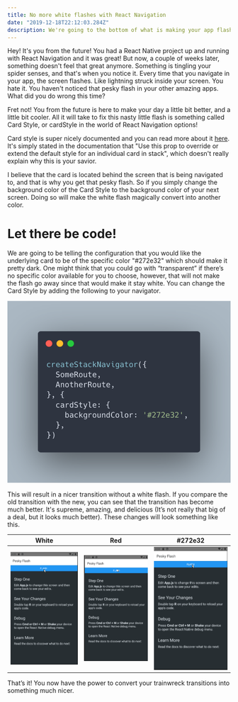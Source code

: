 ```yaml
---
title: No more white flashes with React Navigation
date: "2019-12-18T22:12:03.284Z"
description: We're going to the bottom of what is making your app flash when it transitions from one screen to another when using React Navigation.
---
```


Hey! It's you from the future! You had a React Native project up and running with React Navigation and it was great! But now, a couple of weeks later, something doesn't feel that great anymore. Something is tingling your spider senses, and that's when you notice it. Every time that you navigate in your app, the screen flashes. Like lightning struck inside your screen. You hate it. You haven't noticed that pesky flash in your other amazing apps. What did you do wrong this time?

Fret not! You from the future is here to make your day a little bit better, and a little bit cooler. All it will take to fix this nasty little flash is something called Card Style, or cardStyle in the world of React Navigation options! 

Card style is super nicely documented and you can read more about it [here](https://reactnavigation.org/docs/en/next/stack-navigator.html#cardstyle). It's simply stated in the documentation that "Use this prop to override or extend the default style for an individual card in stack", which doesn't really explain why this is your savior. 

I believe that the card is located behind the screen that is being navigated to, and that is why you get that pesky flash. So if you simply change the background color of the Card Style to the background color of your next screen. Doing so will make the white flash magically convert into another color.

# Let there be code!
We are going to be telling the configuration that you would like the underlying card to be of the specific color "#272e32" which should make it pretty dark. One might think that you could go with “transparent” if there’s no specific color available for you to choose, however, that will not make the flash go away since that would make it stay white. You can change the Card Style by adding the following to your navigator. 

![snippet](./image2.png)

This will result in a nicer transition without a white flash. If you compare the old transition with the new, you can see that the transition has become much better. It's supreme, amazing, and delicious (It’s not really that big of a deal, but it looks much better). These changes will look something like this.

| White | Red | #272e32 |
|-------|-----|---------|
|![white-flash](./image4.gif)|![red-flash](./image3.gif)|![no-flash](./image1.gif)|

That’s it! You now have the power to convert your trainwreck transitions into something much nicer.
